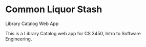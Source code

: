 # Common Liquor Stash
Library Catalog Web App

This is a Library Catalog web app for CS 3450, Intro to Software Engineering.

